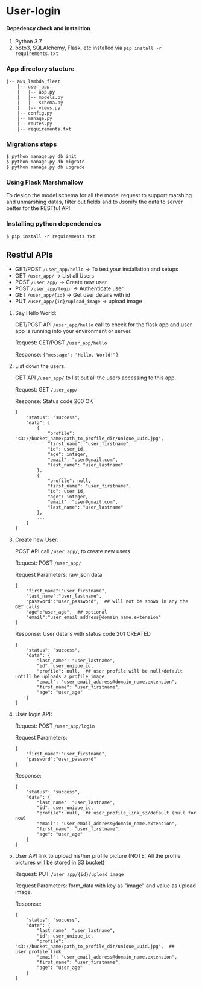 # User-login

#### Depedency check and installtion
1. Python 3.7
2. boto3, SQLAlchemy, Flask, etc installed via `pip install -r requirements.txt`

### App directory stucture
```
|-- aws_lambda_fleet
    |-- user_app
    |   |-- app.py
    |   |-- models.py
    |   |-- schema.py
    |   |-- views.py
    |-- config.py
    |-- manage.py
    |-- routes.py
    |-- requirements.txt
```

### Migrations steps
```
$ python manage.py db init
$ python manage.py db migrate
$ python manage.py db upgrade
```

### Using Flask Marshmallow

To design the model schema for all the model request to support marshing and unmarshing datas, filter out fields and to Jsonify the data to server better for the RESTful API.

### Installing python dependencies
`$ pip install -r requirements.txt`

## Restful APIs

- GET/POST  `/user_app/hello` -> To test your installation and setups
- GET  `/user_app/` -> List all Users
- POST `/user_app/` -> Create new user
- POST  `/user_app/login` -> Authenticate user
- GET  `/user_app/{id}` -> Get user details with id
- PUT  `/user_app/{id}/upload_image` -> upload image

1. Say Hello World:

    GET/POST API `/user_app/hello` call to check for the flask app and user app is running into your environment or server.

    Request: GET/POST `/user_app/hello`

    Response: `{"message": "Hello, World!"}`

2. List down the users.

    GET API `/user_app/` to list out all the users accessing to this app.

    Request: GET `/user_app/`

    Response: Status code 200 OK
    ```
    {
        "status": "success",
        "data": [
            {
                "profile": "s3://bucket_name/path_to_profile_dir/unique_uuid.jpg",
                "first_name": "user_firstname",
                "id": user_id,
                "age": integer,
                "email": "user@gmail.com",
                "last_name": "user_lastname"
            },
            {
                "profile": null,
                "first_name": "user_firstname",
                "id": user_id,
                "age": integer,
                "email": "user@gmail.com",
                "last_name": "user_lastname"
            },
            ...
        ]
    }

3. Create new User:

    POST API call `/user_app/`, to create new users.

    Request: POST `/user_app/`

    Request Parameters: raw json data

    ```
    {
        "first_name":"user_firstname",
        "last_name":"user_lastname",
        "password":"user_password",  ## will not be shown in any the GET calls
        "age":"user_age",  ## optional
        "email":"user_email_address@domain_name.extension"
    }
    ```

    Response: User details with status code 201 CREATED

    ```
    {
        "status": "success",
        "data": {
            "last_name": "user_lastname",
            "id": user_unique_id,
            "profile": null,  ## user profile will be null/default untill he uploads a profile image
            "email": "user_email_address@domain_name.extension",
            "first_name": "user_firstname",
            "age": "user_age"
        }
    }
    ```

4. User login API:

    Request: POST `/user_app/login`

    Request Parameters:

    ```
    {
        "first_name":"user_firstname",
        "password":"user_password"
    }
    ```

    Response:

    ```
    {
        "status": "success",
        "data": {
            "last_name": "user_lastname",
            "id": user_unique_id,
            "profile": null,  ## user_profile_link_s3/default (null for now)
            "email": "user_email_address@domain_name.extension",
            "first_name": "user_firstname",
            "age": "user_age"
        }
    }
    ```

5. User API link to upload his/her profile picture (NOTE: All the profile pictures will be stored in S3 bucket)

    Request: PUT `/user_app/{id}/upload_image`

    Request Parameters: form_data with key as "image" and value as upload image.

    Response:

    ```
    {
        "status": "success",
        "data": {
            "last_name": "user_lastname",
            "id": user_unique_id,
            "profile": "s3://bucket_name/path_to_profile_dir/unique_uuid.jpg",  ## user_profile_link
            "email": "user_email_address@domain_name.extension",
            "first_name": "user_firstname",
            "age": "user_age"
        }
    }
    ```
